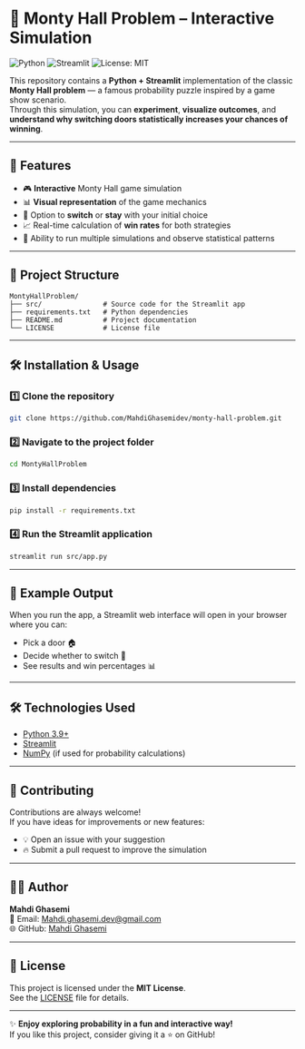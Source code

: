 # 🎯 Monty Hall Problem – Interactive Simulation

![Python](https://img.shields.io/badge/Python-3.9%2B-blue)
![Streamlit](https://img.shields.io/badge/Streamlit-App-red)
![License: MIT](https://img.shields.io/badge/License-MIT-green)



This repository contains a **Python + Streamlit** implementation of the classic **Monty Hall problem** — a famous probability puzzle inspired by a game show scenario.  
Through this simulation, you can **experiment**, **visualize outcomes**, and **understand why switching doors statistically increases your chances of winning**.

---

## 🚀 Features
- 🎮 **Interactive** Monty Hall game simulation  
- 📊 **Visual representation** of the game mechanics  
- 🔄 Option to **switch** or **stay** with your initial choice  
- 📈 Real-time calculation of **win rates** for both strategies  
- 🧪 Ability to run multiple simulations and observe statistical patterns  

---

## 📂 Project Structure
```
MontyHallProblem/
├── src/               # Source code for the Streamlit app
├── requirements.txt   # Python dependencies
├── README.md          # Project documentation
└── LICENSE            # License file
```

---

## 🛠️ Installation & Usage

### 1️⃣ Clone the repository
```bash
git clone https://github.com/MahdiGhasemidev/monty-hall-problem.git
```

### 2️⃣ Navigate to the project folder
```bash
cd MontyHallProblem
```

### 3️⃣ Install dependencies
```bash
pip install -r requirements.txt
```

### 4️⃣ Run the Streamlit application
```bash
streamlit run src/app.py
```

---

## 📌 Example Output
When you run the app, a Streamlit web interface will open in your browser where you can:
- Pick a door 🏠  
- Decide whether to switch 🔄  
- See results and win percentages 📊  

---

## 🛠️ Technologies Used
- [Python 3.9+](https://www.python.org/)
- [Streamlit](https://streamlit.io/)
- [NumPy](https://numpy.org/) (if used for probability calculations)

---

## 🤝 Contributing
Contributions are always welcome!  
If you have ideas for improvements or new features:
- 💡 Open an issue with your suggestion  
- 🔥 Submit a pull request to improve the simulation  

---


## 🧑‍💻 Author
**Mahdi Ghasemi**  
📧 Email: Mahdi.ghasemi.dev@gmail.com  
🌐 GitHub: [Mahdi Ghasemi](https://github.com/MahdiGhasemidev)  

---
## 📄 License
This project is licensed under the **MIT License**.  
See the [LICENSE](LICENSE) file for details.

---

✨ **Enjoy exploring probability in a fun and interactive way!**  
If you like this project, consider giving it a ⭐ on GitHub!